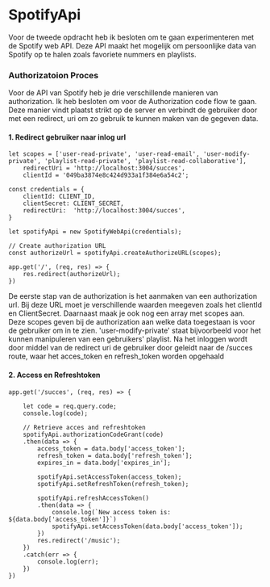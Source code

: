 # SpotifyApi
Voor de tweede opdracht heb ik besloten om te gaan experimenteren met de Spotify web API. Deze API maakt het mogelijk om persoonlijke data van Spotify op te halen zoals favoriete nummers en playlists.

### Authorizatoion Proces
Voor de API van Spotify heb je drie verschillende manieren van authorization. Ik heb besloten om voor de Authorization code flow te gaan. Deze manier vindt plaatst strikt op de server en verbindt de gebruiker door met een redirect, uri om zo gebruik te kunnen maken van de gegeven data.

#### 1. Redirect gebruiker naar inlog url
````
let scopes = ['user-read-private', 'user-read-email', 'user-modify-private', 'playlist-read-private', 'playlist-read-collaborative'],
    redirectUri = 'http://localhost:3004/succes',
    clientId = '049ba3874e8c424d933a1f384e6a54c2';

const credentials = {
    clientId: CLIENT_ID,
    clientSecret: CLIENT_SECRET,
    redirectUri:  'http://localhost:3004/succes',
}

let spotifyApi = new SpotifyWebApi(credentials);

// Create authorization URL
const authorizeUrl = spotifyApi.createAuthorizeURL(scopes);

app.get('/', (req, res) => {
    res.redirect(authorizeUrl);
})
````
De eerste stap van de authorization is het aanmaken van een authorization url. Bij deze URL moet je verschillende waarden meegeven zoals het clientId en ClientSecret. Daarnaast maak je ook nog een array met scopes aan. Deze scopes geven bij de authorization aan welke data toegestaan is voor de gebruiker om in te zien. 'user-modify-private' staat bijvoorbeeld voor het kunnen manipuleren van een gebruikers' playlist.
Na het inloggen wordt door middel van de redirect uri de gebruiker door geleidt naar de /succes route, waar het acces_token en refresh_token worden opgehaald

#### 2. Access en Refreshtoken
````
app.get('/succes', (req, res) => {

    let code = req.query.code;
    console.log(code);

    // Retrieve acces and refreshtoken
    spotifyApi.authorizationCodeGrant(code)
    .then(data => {
        access_token = data.body['access_token'];
        refresh_token = data.body['refresh_token'];
        expires_in = data.body['expires_in'];

        spotifyApi.setAccessToken(access_token);
        spotifyApi.setRefreshToken(refresh_token);

        spotifyApi.refreshAccessToken()
        .then(data => {
            console.log(`New access token is: ${data.body['access_token']}`)
            spotifyApi.setAccessToken(data.body['access_token']);
        })
        res.redirect('/music');
    })
    .catch(err => {
        console.log(err);
    })
})
````


